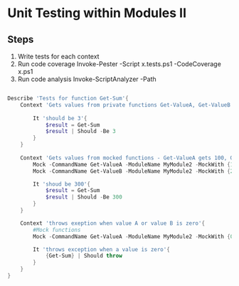 # Unit Testing within Modules II

## Steps

1. Write tests for each context
1. Run code coverage Invoke-Pester -Script x.tests.ps1 -CodeCoverage x.ps1
1. Run code analysis Invoke-ScriptAnalyzer -Path

```powershell

Describe 'Tests for function Get-Sum'{    
    Context 'Gets values from private functions Get-ValueA, Get-ValueB'{
        
        It 'should be 3'{
            $result = Get-Sum
            $result | Should -Be 3
        }        
    }
    
    Context 'Gets values from mocked functions - Get-ValueA gets 100, Get-ValueB gets 200'{
        Mock -CommandName Get-ValueA -ModuleName MyModule2 -MockWith {100}
        Mock -CommandName Get-ValueB -ModuleName MyModule2 -MockWith {200}

        It 'shoud be 300'{
            $result = Get-Sum
            $result | Should -Be 300
        }
    }

    Context 'throws exeption when value A or value B is zero'{
        #Mock functions
        Mock -CommandName Get-ValueA -ModuleName MyModule2 -MockWith {0}

        It 'throws exception when a value is zero'{
            {Get-Sum} | Should throw
        }
    }
}
```